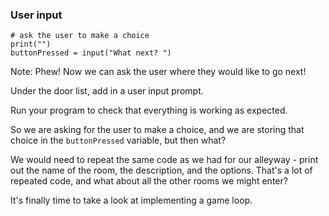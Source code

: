 ### User input

    # ask the user to make a choice
    print("")
    buttonPressed = input("What next? ")

Note:
Phew! Now we can ask the user where they would like to go next!

Under the door list, add in a user input prompt.

Run your program to check that everything is working as expected.

So we are asking for the user to make a choice, and we are storing that choice in the `buttonPressed` variable, but then what?

We would need to repeat the same code as we had for our alleyway - print out the name of the room, the description, and the options. That's a lot of repeated code, and what about all the other rooms we might enter?

It's finally time to take a look at implementing a game loop.